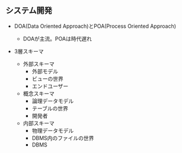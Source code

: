 ## システム開発

- DOA(Data Oriented Approach)とPOA(Process Oriented Approach)
  - DOAが主流。POAは時代遅れ

- 3層スキーマ
  - 外部スキーマ
    - 外部モデル
    - ビューの世界
    - エンドユーザー
  - 概念スキーマ
    - 論理データモデル
    - テーブルの世界
    - 開発者
  - 内部スキーマ
    - 物理データモデル
    - DBMS内のファイルの世界
    - DBMS
